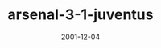 ---
layout: post
title: Arsenal 3-1 Juventus
date: 2001-12-04
categories: champions-league
video: FEsNhSwILAA
summary: Arsenal beat a strong Juventus side with a double from Freddie Ljungberg
title: arsenal-3-1-juventus
---